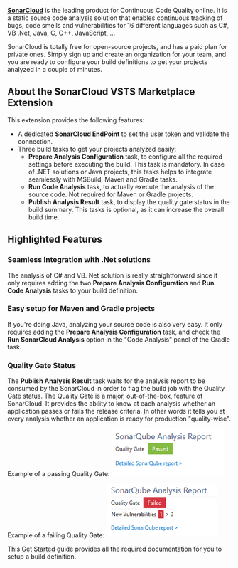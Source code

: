 **[SonarCloud][sc]** is the leading product for Continuous Code Quality online. It is a static source code analysis solution that enables continuous tracking of bugs, code smells and vulnerabilities for 16 different languages such as C#, VB .Net, Java, C, C++, JavaScript, ...

SonarCloud is totally free for open-source projects, and has a paid plan for private ones. Simply sign up and create an organization for your team, and you are ready to configure your build definitions to get your projects analyzed in a couple of minutes.

## About the SonarCloud VSTS Marketplace Extension
This extension provides the following features:
* A dedicated **SonarCloud EndPoint** to set the user token and validate the connection.
* Three build tasks to get your projects analyzed easily:
  * **Prepare Analysis Configuration** task, to configure all the required settings before executing the build. This task is mandatory. In case of .NET solutions or Java projects, this tasks helps to integrate seamlessly with MSBuild, Maven and Gradle tasks.
  * **Run Code Analysis** task, to actually execute the analysis of the source code. Not required for Maven or Gradle projects.
  * **Publish Analysis Result** task, to display the quality gate status in the build summary. This tasks is optional, as it can increase the overall build time.

## Highlighted Features
### Seamless Integration with .Net solutions
The analysis of C# and VB. Net solution is really straightforward since it only requires adding the two **Prepare Analysis Configuration** and **Run Code Analysis** tasks to your build definition.

### Easy setup for Maven and Gradle projects
If you're doing Java, analyzing your source code is also very easy. It only requires adding the **Prepare Analysis Configuration** task, and check the **Run SonarCloud Analysis** option in the "Code Analysis" panel of the Gradle task.

### Quality Gate Status
The **Publish Analysis Result** task waits for the analysis report to be consumed by the SonarCloud in order to flag the build job with the Quality Gate status. The Quality Gate is a major, out-of-the-box, feature of SonarCloud. It provides the ability to know at each analysis whether an application passes or fails the release criteria. In other words it tells you at every analysis whether an application is ready for production "quality-wise".

Example of a passing Quality Gate:
![Passed Qualiy Gate](img/sq-analysis-report-passed.png)

Example of a failing Quality Gate:
![Failed Qualiy Gate](img/sq-analysis-report-failed.png)


This [Get Started][getstarted] guide provides all the required documentation for you to setup a build definition.

   [sc]: <https://sonarcloud.io>
   [getstarted]: <http://redirect.sonarsource.com/doc/install-configure-scanner-tfs-ts.html>
